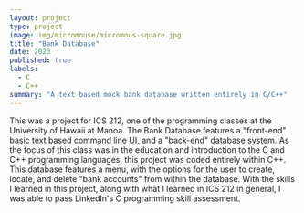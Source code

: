 ```yaml
---
layout: project
type: project
image: img/micromouse/micromous-square.jpg
title: "Bank Database"
date: 2023
published: true
labels:
  - C
  - C++
summary: "A text based mock bank database written entirely in C/C++"
---
```


This was a project for ICS 212, one of the programming classes at the University of Hawaii at Manoa. The Bank Database features a "front-end" basic text based command line UI, and a "back-end" database system. As the focus of this class was in the education and introduction to the C and C++ programming languages, this project was coded entirely within C++. This database features a menu, with the options for the user to create, locate, and delete "bank accounts" from within the database. With the skills I learned in this project, along with what I learned in ICS 212 in general, I was able to pass LinkedIn's C programming skill assessment.
